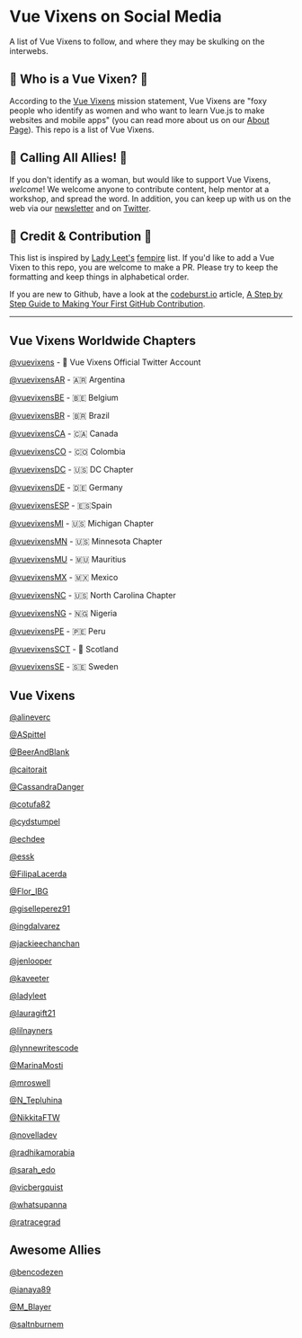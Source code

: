 # Vue Vixens on Social Media

A list of Vue Vixens to follow, and where they may be skulking on the interwebs.

## :crown: Who is a Vue Vixen? :crown:

According to the [Vue Vixens](https://vuevixens.org/) mission statement, Vue Vixens are "foxy people who identify as women and who want to learn Vue.js to make websites and mobile apps" (you can read more about us on our [About Page](https://vuevixens.org/about)). This repo is a list of Vue Vixens.

## :loudspeaker: Calling All Allies! :loudspeaker:

If you don't identify as a woman, but would like to support Vue Vixens, _welcome_! We welcome anyone to contribute content, help mentor at a workshop, and spread the word. In addition, you can keep up with us on the web via our [newsletter](https://tinyletter.com/VueVixens) and on [Twitter](https://twitter.com/VueVixens).

## :angel: Credit & Contribution :angel:

This list is inspired by [Lady Leet's](https://github.com/ladyleet) [fempire](https://github.com/fempire/women-tech-speakers-organizers) list. If you'd like to add a Vue Vixen to this repo, you are welcome to make a PR. Please try to keep the formatting and keep things in alphabetical order.

If you are new to Github, have a look at the [codeburst.io](https://codeburst.io/) article, [A Step by Step Guide to Making Your First GitHub Contribution](https://codeburst.io/a-step-by-step-guide-to-making-your-first-github-contribution-5302260a2940).

---

## Vue Vixens Worldwide Chapters

[@vuevixens](https://twitter.com/vuevixens) - 🦊 Vue Vixens Official Twitter Account

[@vuevixensAR](https://twitter.com/vuevixensAR) - 🇦🇷 Argentina

[@vuevixensBE](https://twitter.com/vuevixensBE) - 🇧🇪 Belgium

[@vuevixensBR](https://twitter.com/vuevixensBR) - 🇧🇷 Brazil

[@vuevixensCA](https://twitter.com/vuevixensCA) - 🇨🇦 Canada

[@vuevixensCO](https://twitter.com/vuevixensCO) - 🇨🇴 Colombia

[@vuevixensDC](https://twitter.com/VueVixensDC) - 🇺🇸 DC Chapter

[@vuevixensDE](https://twitter.com/vuevixensDE) - 🇩🇪 Germany

[@vuevixensESP](https://twitter.com/vuevixensESP) - 🇪🇸Spain

[@vuevixensMI](https://twitter.com/vuevixensMI) - 🇺🇸 Michigan Chapter

[@vuevixensMN](https://twitter.com/vuevixensMN) - 🇺🇸 Minnesota Chapter

[@vuevixensMU](https://twitter.com/vuevixensMU) - 🇲🇺 Mauritius

[@vuevixensMX](https://twitter.com/vuevixensMX) - 🇲🇽 Mexico

[@vuevixensNC](https://twitter.com/VueVixensNC) - 🇺🇸 North Carolina Chapter

[@vuevixensNG](https://twitter.com/vuevixensNG) - 🇳🇬 Nigeria

[@vuevixensPE](https://twitter.com/vuevixensPE) - 🇵🇪 Peru

[@vuevixensSCT](https://twitter.com/vuevixensSCT) - 🏴󠁧󠁢󠁳󠁣󠁴󠁿 Scotland

[@vuevixensSE](https://twitter.com/vuevixensSE) - 🇸🇪 Sweden

## Vue Vixens

[@alineverc](https://twitter.com/alineverc)

[@ASpittel](https://twitter.com/ASpittel)

[@BeerAndBlank](https://twitter.com/BeerAndBlank)

[@caitorait](https://twitter.com/caitorait)

[@CassandraDanger](https://twitter.com/CassandraDanger)

[@cotufa82](https://twitter.com/cotufa82)

[@cydstumpel](https://twitter.com/cydstumpel)

[@echdee](https://twitter.com/echdee)

[@essk](https://twitter.com/essk)

[@FilipaLacerda](https://twitter.com/FilipaLacerda)

[@Flor_IBG](https://twitter.com/Flor_IBG)

[@giselleperez91](https://twitter.com/giselleperez91)

[@ingdalvarez](https://twitter.com/ingdalvarez)

[@jackieechanchan](https://twitter.com/jackieechanchan)

[@jenlooper](https://twitter.com/jenlooper)

[@kaveeter](https://twitter.com/kaveeter)

[@ladyleet](https://twitter.com/ladyleet)

[@lauragift21](https://twitter.com/lauragift21)

[@lilnayners](https://twitter.com/lilnayners)

[@lynnewritescode](https://twitter.com/lynnewritescode)

[@MarinaMosti](https://twitter.com/MarinaMosti)

[@mroswell](https://twitter.com/mroswell)

[@N_Tepluhina](https://twitter.com/N_Tepluhina)

[@NikkitaFTW](https://twitter.com/nikkitaftw)

[@novelladev](https://twitter.com/novelladev)

[@radhikamorabia](https://twitter.com/radhikamorabia)

[@sarah_edo](https://twitter.com/sarah_edo)

[@vicbergquist](https://twitter.com/vicbergquist)

[@whatsupanna](https://twitter.com/whatsupanna)

[@ratracegrad](https://twitter.com/ratracegrad)

## Awesome Allies

[@bencodezen](https://twitter.com/bencodezen)

[@ianaya89](https://twitter.com/ianaya89)

[@M_Blayer](https://twitter.com/m_blayer)

[@saltnburnem](https://twitter.com/saltnburnem)
